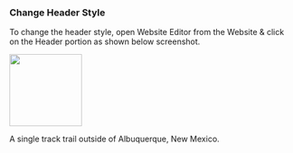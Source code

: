 ### Change Header Style 
<p>To change the header style, open Website Editor from the Website & click on the Header portion as shown below screenshot.</p>
<p>
    <img src="/user guide/doc-test/docs/v13/header/image/3-1.png" alt="" width="128"/>
    <p>A single track trail outside of Albuquerque, New Mexico.</P>
</p>